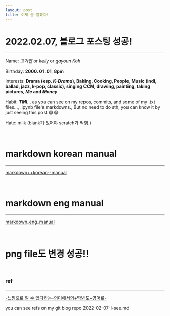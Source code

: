 ```yaml
---
layout: post
title: 이제 좀 알겠다!
---
```


# 2022.02.07, 블로그 포스팅 성공!
***
Name: *고가연* or _kelly_ or *gayoun Koh*

Birthday: **2000. 01. 01**, __8pm__

Interests: **Drama (esp. _K-Drama_), Baking, Cooking, People, Music (indi, ballad, jazz, k-pop, classic), singing CCM, drawing, painting, taking pictures, _Me_ and _Money_**

Habit: **_TMI_**... as you can see on my repos, commits, and some of my .txt files..., .ipynb file's markdowns., But no need to do sth, you can know it by just seeing this post.😂😂

Hate: ~~milk~~ (blank가 있어야 scratch가 먹힘.)

<br>

# markdown korean manual
___
[markdown++korean--manual][markdown korean manual]

<br>

# markdown eng manual
---
[markdown_eng_manual](https://github.com/adam-p/markdown-here/wiki/Markdown-Cheatsheet)

<br>

# png file도 변경 성공!!

<br>

### ref
---
[markdown korean manual]: https://tinydew4.gitbooks.io/gitbook-documentation/content/ko/format/markdown.html
[-느낌으로 알 수 있다라는-의미에서의+딱봐도+영어로-](https://www.youtube.com/watch?v=5B-nfYhUSoY)

you can see refs on my git blog repo 2022-02-07-I-see.md
